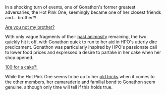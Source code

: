 <!-- title: Forget and Forgive -->

In a shocking turn of events, one of Gonathon's former greatest adversaries, the Hot Pink One, seemingly became one of her closest friends and... brother?!

[Are you not my brother?](#embed:https://youtu.be/CPT2cj934-I?t=7088)

With only vague fragments of their [past animosity](https://youtu.be/CPT2cj934-I?t=6268) remaining, the two quickly hit it off, with Gonathon quick to run to her aid in HPO's utterly dire predicament. Gonathon was particularly inspired by HPO's passionate call to lower food prices and expressed a desire to partake in her cake when her shop opened.

[100 for a cake?!](#embed:https://www.youtube.com/watch?v=CPT2cj934-I&t=13672s)

While the Hot Pink One seems to be up to her [old tricks](https://youtu.be/CPT2cj934-I?t=15616) when it comes to the other members, her camaraderie and familial bond to Gonathon seem genuine, although only time will tell if this holds true.